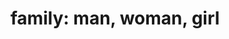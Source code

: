 ---
layout: people&body
title: "family: man, woman, girl"
emoji: family__man_woman_girl
permalink: 👨‍👩‍👧.html
---
